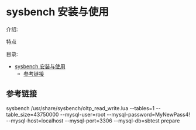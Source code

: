 # sysbench 安装与使用

介绍:

特点

目录:

- [sysbench 安装与使用](#sysbench-安装与使用)
  - [参考链接](#参考链接)

## 参考链接



sysbench /usr/share/sysbench/oltp_read_write.lua --tables=1 --table_size=43750000 --mysql-user=root --mysql-password=MyNewPass4! --mysql-host=localhost --mysql-port=3306 --mysql-db=sbtest prepare
